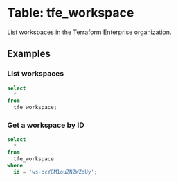 # Table: tfe_workspace

List workspaces in the Terraform Enterprise organization.

## Examples

### List workspaces

```sql
select
  *
from
  tfe_workspace;
```

### Get a workspace by ID

```sql
select
  *
from
  tfe_workspace
where
  id = 'ws-ocYGM1ouZNZWZoUy';
```
